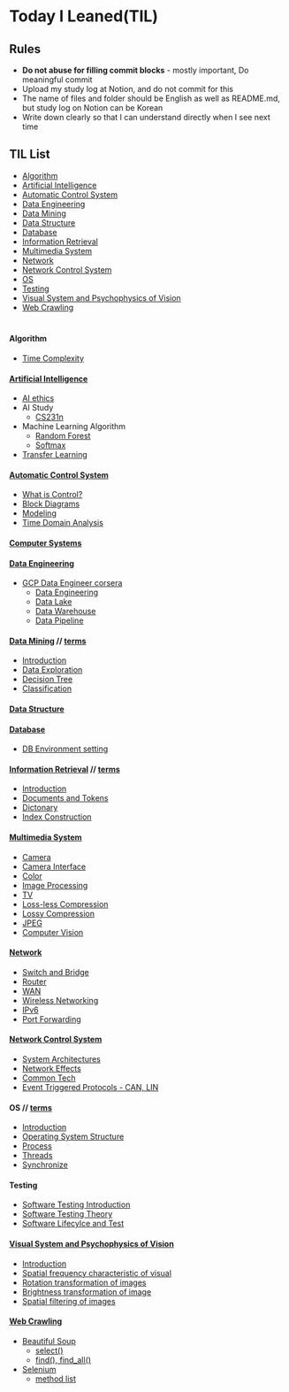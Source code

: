 # Today I Leaned(TIL)

## Rules
* **Do not abuse for filling commit blocks** - mostly important, Do meaningful commit
* Upload my study log at Notion, and do not commit for this
* The name of files and folder should be English as well as README.md, but study log on Notion can be Korean
* Write down clearly so that I can understand directly when I see next time


## TIL List
* [Algorithm](https://github.com/CasselKim/TIL/blob/master/README.md#algorithm)
* [Artificial Intelligence](https://github.com/CasselKim/TIL/blob/master/README.md#artificial-intelligence)
* [Automatic Control System](https://github.com/CasselKim/TIL/blob/master/README.md#automatic-control-system)
* [Data Engineering](https://github.com/CasselKim/TIL/blob/master/README.md#data-engineering)  
* [Data Mining](https://github.com/CasselKim/TIL/blob/master/README.md#data-mining)
* [Data Structure](https://github.com/CasselKim/TIL/blob/master/README.md#data-structure)
* [Database](https://github.com/CasselKim/TIL/blob/master/README.md#database) 
* [Information Retrieval](https://github.com/CasselKim/TIL/blob/master/README.md#information-retrieval--terms) 
* [Multimedia System](https://github.com/CasselKim/TIL/blob/master/README.md#multimedia-system)  
* [Network](https://github.com/CasselKim/TIL/blob/master/README.md#network)
* [Network Control System](https://github.com/CasselKim/TIL/blob/master/README.md#network-control-system)
* [OS](https://github.com/CasselKim/TIL/blob/master/README.md#os--terms)
* [Testing](https://github.com/CasselKim/TIL/blob/master/README.md#testing)
* [Visual System and Psychophysics of Vision](https://github.com/CasselKim/TIL/blob/master/README.md#visual-system-and-psychophysics-of-vision)
* [Web Crawling](https://github.com/CasselKim/TIL/blob/master/README.md#web-crawling)  
　  

#### Algorithm
* [Time Complexity](https://blex.me/@baealex/%ED%8C%8C%EC%9D%B4%EC%8D%AC-%EC%9E%90%EB%A3%8C%ED%98%95%EB%B3%84-%EC%97%B0%EC%82%B0%EC%9E%90%EC%9D%98-%EB%B3%B5%EC%9E%A1%EB%8F%84)  
    
#### [Artificial Intelligence](./NN)  

* [AI ethics](https://github.com/CasselKim/UsefulArticles#ai-ethics)  
* AI Study  
  * [CS231n](https://www.notion.so/casselkim/CS231n-6028b4b80bd44945bf2f5cd1547d7c99)  
* Machine Learning Algorithm  
  * [Random Forest](NN/H.AI/RandomForest.pptx)  
  * [Softmax](NN/H.AI/Softmax.pptx)  
* [Transfer Learning](https://www.notion.so/casselkim/72c702d703d345f488f66d6e7d5c0a4d)

    
#### [Automatic Control System](https://www.notion.so/casselkim/636dcab144cd4e9692bf3647a84e6deb)
* [What is Control?](https://www.notion.so/casselkim/What-is-Control-a8b30e5794de4830a80cd7905e8ed458)  
* [Block Diagrams](https://www.notion.so/casselkim/Block-Diagrams-Laplace-Transform-ddcfcafd2f63447398d8debaeb8c92a3) 
* [Modeling](https://www.notion.so/casselkim/Modeling-2943fec3b5bd4a4ea56f9d7e20eee4b4)  
* [Time Domain Analysis](https://www.notion.so/casselkim/Time-Domain-Analysis-94ff498f830e48e882c3eece38b7464b)  

#### [Computer Systems](https://www.notion.so/casselkim/8127f05d953b439ca5c032b1941bcbe1)
    
#### [Data Engineering](https://www.notion.so/casselkim/GCP-d1f7cc64d9ac40fd8426763f6deaca5d)  
* [GCP Data Engineer corsera](https://casselkim.notion.site/Google-Cloud-Big-Data-and-Machine-Learning-Fundamentals-d1f7cc64d9ac40fd8426763f6deaca5d)  
  * [Data Engineering](https://www.notion.so/casselkim/Modernizing-Data-Lakes-and-Data-Warehouses-with-GCP-39132000892b49a99631f3045114f52d#cc34dec12d2c4fe398611158193f7da7)
  * [Data Lake](https://www.notion.so/casselkim/Modernizing-Data-Lakes-and-Data-Warehouses-with-GCP-39132000892b49a99631f3045114f52d#53c6a2cc3b42427a9f99f7eaa225e89c)
  * [Data Warehouse](https://www.notion.so/casselkim/Modernizing-Data-Lakes-and-Data-Warehouses-with-GCP-39132000892b49a99631f3045114f52d#f50c5f3139d2417aae1fb266b148f84b)  
  * [Data Pipeline](https://casselkim.notion.site/Building-Batch-Data-Pipelines-on-GCP-b201c8641624469ebd635e5e6990606d)

#### [Data Mining](https://casselkim.notion.site/1134bab885a94633bcd3e4e05043eefc) // [terms](https://casselkim.notion.site/8d97a04487c546a39202c3d13d891a28)  
* [Introduction](https://casselkim.notion.site/Introduction-d911ff7fe6e8403ebced46fafd1d4a7b)
* [Data Exploration](https://casselkim.notion.site/Data-Exploration-7504cf172ad8418b9cd7a420fae66f4d)
* [Decision Tree](https://casselkim.notion.site/Decision-Tree-4dc3ac6324244a0298bd8a3bb294954d)
* [Classification](https://casselkim.notion.site/Classification-782ce41f322f4160b975492b4f9ed133)

#### [Data Structure](https://github.com/CasselKim/TIL/tree/master/DataStructure)  

#### [Database]()  
* [DB Environment setting]()  

#### [Information Retrieval](https://casselkim.notion.site/eb3df71e85944eea8488e24d4d96c835) // [terms](https://casselkim.notion.site/ccb50b2c0b5e4c24a1b7382febca8c13)
* [Introduction](https://casselkim.notion.site/Introduction-d496493cd4d747638699612d6cfccedf)  
* [Documents and Tokens](https://casselkim.notion.site/Documents-and-Tokens-c342f1122b424adf8290fd91110c1e98)
* [Dictonary](https://casselkim.notion.site/Dictonary-5e9899bdeeef4b6db7f674a45f38f874)
* [Index Construction](https://casselkim.notion.site/Index-Construction-235c6e58b5b04e6593ca83a0b6bb5568)  

    
#### [Multimedia System](https://www.notion.so/casselkim/5d6fce79ed40433ea37f1cbd5e0b5509)
* [Camera](https://www.notion.so/casselkim/Camera-709e448cb95b476991130f5b230d5e63)
* [Camera Interface](https://www.notion.so/casselkim/Camera-Interface-3f5b78dafaca4760b15cb00a4768c2af)
* [Color](https://www.notion.so/casselkim/Color-b9d0765d07c445d58349c6dc00dbdb0b)
* [Image Processing](https://www.notion.so/casselkim/Image-Processing-ccc27ff32e4d48e9b985626fd480098d)  
* [TV](https://www.notion.so/casselkim/TV-5d00597832104804a747ca79eaca6865)
* [Loss-less Compression](https://www.notion.so/casselkim/Loss-less-Compression-68ff712a0f704a839e3754c29b8a4f8b)  
* [Lossy Compression](https://www.notion.so/casselkim/Lossy-Compression-0d460f7f5d1347ff8f2654b3e094deea)
* [JPEG](https://www.notion.so/casselkim/JPEG-9062ad343ad74450867124a63a478ca0)
* [Computer Vision](https://www.notion.so/casselkim/Computer-Vision-f0bbf727244b44148fd69f4d532101f4)
     
#### [Network](https://casselkim.notion.site/Cisco-c35632790a7b42a098234fa3aaca06ad)
 * [Switch and Bridge](https://www.notion.so/casselkim/Cisco-c35632790a7b42a098234fa3aaca06ad#15ea0a3536d64ac59cb4564afde2d05a)
 * [Router](https://www.notion.so/casselkim/Cisco-c35632790a7b42a098234fa3aaca06ad#1df8ad229aff48c7bb870f711566d506)
 * [WAN](https://www.notion.so/casselkim/Cisco-c35632790a7b42a098234fa3aaca06ad#00cc8b4b47ea426ab708870c3615984a)
 * [Wireless Networking](https://www.notion.so/casselkim/Cisco-c35632790a7b42a098234fa3aaca06ad#b4d251be382c42279e28e3d7e6c7f90b)
 * [IPv6](https://www.notion.so/casselkim/Cisco-c35632790a7b42a098234fa3aaca06ad#c40dde232533442295cc417fccc639b6)
 * [Port Forwarding](https://www.notion.so/casselkim/Cisco-c35632790a7b42a098234fa3aaca06ad#b6bde5b1a2c8482a8425cff02dbf0c28)
    
#### [Network Control System](https://www.notion.so/casselkim/50d5076127304976a3b37898445c2a48)
 * [System Architectures](https://www.notion.so/casselkim/System-Architectures-48b6dac8a2674e63ae0dc07aa907d3c9)
 * [Network Effects](https://www.notion.so/casselkim/Network-Effects-f5c2f22b1eab4055895ddc57d5ff1ba7)
 * [Common Tech](https://www.notion.so/casselkim/Common-Tech-2394b19f969049549e02a26d56a86f25)
 * [Event Triggered Protocols - CAN, LIN](https://www.notion.so/casselkim/Event-Triggered-Protocols-CAN-LIN-438c96ab91fd44e8872934fbb7e80801)

#### OS // [terms](https://casselkim.notion.site/8d97a04487c546a39202c3d13d891a28)
 * [Introduction](https://casselkim.notion.site/Introduction-64687829f90b42acaa62cb74d0fad1b3)  
 * [Operating System Structure](https://casselkim.notion.site/Operating-System-Structure-7785a832501f49809e93aaf25003185e)
 * [Process](https://casselkim.notion.site/Process-0a33d28d78564db1abdce0962d5a38c6)  
 * [Threads](https://casselkim.notion.site/Threads-1ef5e55d52ba4d5889c57893cc51398e)
 * [Synchronize](https://casselkim.notion.site/Synchronize-405fc7770bd14373b214411db1794f36)

#### Testing
 * [Software Testing Introduction](https://casselkim.notion.site/a27a940ef623469e902d03978c2fe904)
 * [Software Testing Theory](https://casselkim.notion.site/432ea79617c14ee6afce346c0eb19e49)
 * [Software Lifecylce and Test](https://casselkim.notion.site/15d1aa4369f74b52b332a49519da5b2b)
    
#### [Visual System and Psychophysics of Vision](https://www.notion.so/casselkim/43d8025920864c5e9f9a2b375cc9e4fb)  
 * [Introduction](https://www.notion.so/casselkim/Visual-System-and-Psychophysics-of-Vision-bfab8be5a1b945358bfdea33076684e1)
 * [Spatial frequency characteristic of visual](https://www.notion.so/casselkim/Spatial-frequency-characteristic-of-visual-70e2066e4387467eac9003053dab519c)
 * [Rotation transformation of images](https://www.notion.so/casselkim/Rotation-transformation-of-images-1d12d6db338d476399a2e32c090b09d4)
 * [Brightness transformation of image](https://www.notion.so/casselkim/Brightness-transformation-of-image-9de3fe4e83ab470580dd949ca77cf14e)
 * [Spatial filtering of images](https://www.notion.so/casselkim/Spatial-filtering-of-images-d56a163e34ad401f82be0f2cb0be177c)  
    
#### [Web Crawling](https://www.notion.so/casselkim/Web-Crawling-23f2f76b83b9459298a9819d679dda81)  

* [Beautiful Soup](https://www.notion.so/casselkim/BeautifulSoup-be1cde265951473282384baebecf6069)  
  * [select()](https://www.notion.so/casselkim/select-8715c962061b48ed977be26bac44643d)  
  * [find(), find_all()](https://www.notion.so/casselkim/find-find_all-e998f04a42f8414e9b4007bbbdf977a0)  
* [Selenium](https://www.notion.so/casselkim/Selenium-0c5b61217a07451e83ad495bf69c2b2e)  
  * [method list](https://www.notion.so/casselkim/Selenium-0c5b61217a07451e83ad495bf69c2b2e#e239ba630cb944cc9a7fef8aadb0714b)  
